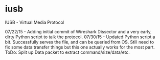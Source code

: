 # iusb
IUSB - Virtual Media Protocol

07/22/15 - Adding initial commit of Wireshark Dissector and a very early, dirty Python script to talk the protocol.
07/30/15 - Updated Python script a bit. Successfully serves the file, and can be queried from OS. Still need to fix some data transfer things but this one actually works for the most part. ToDo: Split up Data packet to extract command/size/data/etc.
